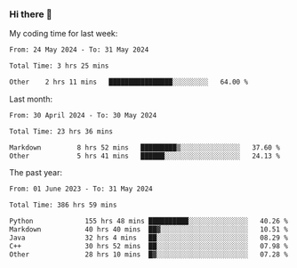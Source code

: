 ### Hi there 👋

My coding time for last week:

<!--START_SECTION:week-->

```txt
From: 24 May 2024 - To: 31 May 2024

Total Time: 3 hrs 25 mins

Other    2 hrs 11 mins   ████████████████░░░░░░░░░   64.00 %
```

<!--END_SECTION:week-->

Last month:

<!--START_SECTION:month-->

```txt
From: 30 April 2024 - To: 30 May 2024

Total Time: 23 hrs 36 mins

Markdown         8 hrs 52 mins   █████████▒░░░░░░░░░░░░░░░   37.60 %
Other            5 hrs 41 mins   ██████░░░░░░░░░░░░░░░░░░░   24.13 %
```

<!--END_SECTION:month-->

The past year:

<!--START_SECTION:year-->

```txt
From: 01 June 2023 - To: 31 May 2024

Total Time: 386 hrs 59 mins

Python             155 hrs 48 mins ██████████░░░░░░░░░░░░░░░   40.26 %
Markdown           40 hrs 40 mins  ██▓░░░░░░░░░░░░░░░░░░░░░░   10.51 %
Java               32 hrs 4 mins   ██░░░░░░░░░░░░░░░░░░░░░░░   08.29 %
C++                30 hrs 52 mins  ██░░░░░░░░░░░░░░░░░░░░░░░   07.98 %
Other              28 hrs 10 mins  █▓░░░░░░░░░░░░░░░░░░░░░░░   07.28 %
```

<!--END_SECTION:year-->
